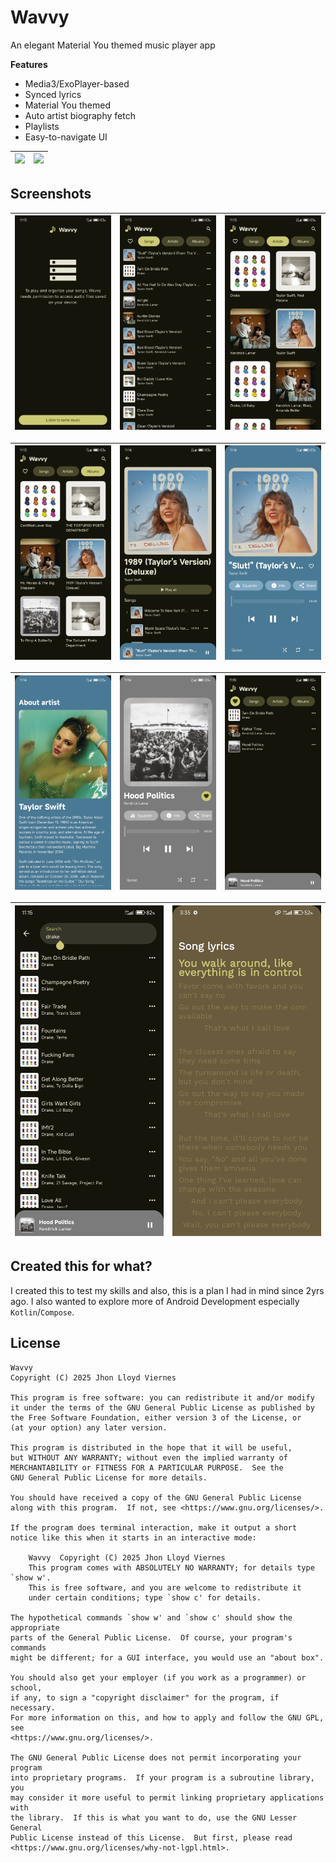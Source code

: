 # Wavvy

An elegant Material You themed music player app

**Features**

* Media3/ExoPlayer-based
* Synced lyrics
* Material You themed
* Auto artist biography fetch
* Playlists
* Easy-to-navigate UI

| ![](https://camo.githubusercontent.com/d82b429d51521961f5433ac30622bb1f37b7996b08417d4b4ac4b87cd781ef4b/68747470733a2f2f696d672e736869656c64732e696f2f62616467652f737570706f7274732d416e64726f6964253230382b2d414432413541) | ![](https://camo.githubusercontent.com/aa00ec563103fc9e8befd16b23fd60d6be9eeb99f5235b1bf9334f2924b6c277/68747470733a2f2f696d672e736869656c64732e696f2f62616467652f6c6963656e73652d47504c2d626c75652e7376673f6d61784167653d3433323030) | 
|-----------------------------------------------------------------------------------------------------------------------------------------------------------------------------------------------------------------------------|---------------------------------------------------------------------------------------------------------------------------------------------------------------------------------------------------------------------------------------|

## Screenshots

| ![](./images/1.jpg) | ![](./images/2.jpg) | ![](./images/3.jpg) |
|---------------------|---------------------|---------------------|

| ![](./images/4.jpg) | ![](./images/5.jpg) | ![](./images/6.jpg) |
|---------------------|---------------------|---------------------|

| ![](./images/7.jpg) | ![](./images/8.jpg) | ![](./images/9.jpg) |
|---------------------|---------------------|---------------------|

| ![](./images/10.jpg) | ![](./images/11.jpg) |
|----------------------|--------------------|

## Created this for what?

I created this to test my skills and also, this is a plan I had in mind since 2yrs ago. I also
wanted to explore more of Android Development especially `Kotlin`/`Compose`.

## License

```
Wavvy
Copyright (C) 2025 Jhon Lloyd Viernes

This program is free software: you can redistribute it and/or modify
it under the terms of the GNU General Public License as published by
the Free Software Foundation, either version 3 of the License, or
(at your option) any later version.

This program is distributed in the hope that it will be useful,
but WITHOUT ANY WARRANTY; without even the implied warranty of
MERCHANTABILITY or FITNESS FOR A PARTICULAR PURPOSE.  See the
GNU General Public License for more details.

You should have received a copy of the GNU General Public License
along with this program.  If not, see <https://www.gnu.org/licenses/>.

If the program does terminal interaction, make it output a short
notice like this when it starts in an interactive mode:

    Wavvy  Copyright (C) 2025 Jhon Lloyd Viernes
    This program comes with ABSOLUTELY NO WARRANTY; for details type `show w'.
    This is free software, and you are welcome to redistribute it
    under certain conditions; type `show c' for details.

The hypothetical commands `show w' and `show c' should show the appropriate
parts of the General Public License.  Of course, your program's commands
might be different; for a GUI interface, you would use an "about box".

You should also get your employer (if you work as a programmer) or school,
if any, to sign a "copyright disclaimer" for the program, if necessary.
For more information on this, and how to apply and follow the GNU GPL, see
<https://www.gnu.org/licenses/>.

The GNU General Public License does not permit incorporating your program
into proprietary programs.  If your program is a subroutine library, you
may consider it more useful to permit linking proprietary applications with
the library.  If this is what you want to do, use the GNU Lesser General
Public License instead of this License.  But first, please read
<https://www.gnu.org/licenses/why-not-lgpl.html>.
```